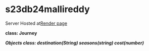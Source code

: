 # s23db24mallireddy

Server Hosted at[Render page](https://s23db24mallireddy.onrender.com)

**class: Journey**

***Objects class: destination(String)  seasons(string) cost(number)***
